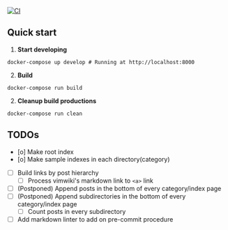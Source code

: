 [![CI](https://github.com/moovinzoo/personal-web/actions/workflows/publish-asset-by-new-tag.yml/badge.svg)](https://github.com/moovinzoo/personal-web/actions/workflows/publish-asset-by-new-tag.yml)

## Quick start

1.  **Start developing**
```shell
docker-compose up develop # Running at http://localhost:8000
```

2.  **Build**
```shell
docker-compose run build
```

2.  **Cleanup build productions**
```shell
docker-compose run clean
```

## TODOs
- [o] Make root index
- [o] Make sample indexes in each directory(category)
- [ ] Build links by post hierarchy
    - [ ] Process vimwiki's markdown link to `<a>` link
- [ ] (Postponed) Append posts in the bottom of every category/index page
- [ ] (Postponed) Append subdirectories in the bottom of every category/index page
    - [ ] Count posts in every subdirectory
- [ ] Add markdown linter to add on pre-commit procedure
